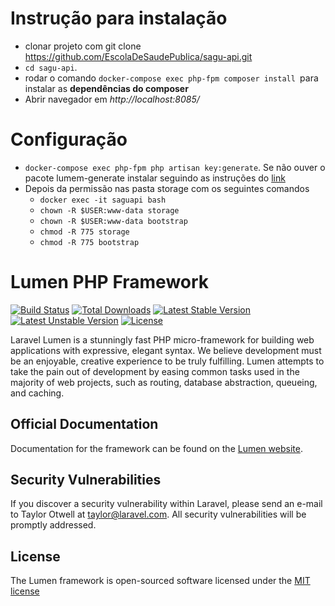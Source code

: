 # Instrução para instalação
- clonar projeto com git clone https://github.com/EscolaDeSaudePublica/sagu-api.git
- `cd sagu-api`.
- rodar o comando `docker-compose exec php-fpm composer install `para instalar as **dependências do composer**
- Abrir navegador em _http://localhost:8085/_

# Configuração
-  `docker-compose exec php-fpm php artisan key:generate`. Se não ouver o pacote lumem-generate instalar seguindo as instruções do [link](https://github.com/flipboxstudio/lumen-generator/tree/6.0)
-  Depois da permissão nas pasta storage com os seguintes comandos
    - `docker exec -it saguapi bash`
    - `chown -R $USER:www-data storage`
    - `chown -R $USER:www-data bootstrap`
    - `chmod -R 775 storage`
    - `chmod -R 775 bootstrap`




# Lumen PHP Framework

[![Build Status](https://travis-ci.org/laravel/lumen-framework.svg)](https://travis-ci.org/laravel/lumen-framework)
[![Total Downloads](https://poser.pugx.org/laravel/lumen-framework/d/total.svg)](https://packagist.org/packages/laravel/lumen-framework)
[![Latest Stable Version](https://poser.pugx.org/laravel/lumen-framework/v/stable.svg)](https://packagist.org/packages/laravel/lumen-framework)
[![Latest Unstable Version](https://poser.pugx.org/laravel/lumen-framework/v/unstable.svg)](https://packagist.org/packages/laravel/lumen-framework)
[![License](https://poser.pugx.org/laravel/lumen-framework/license.svg)](https://packagist.org/packages/laravel/lumen-framework)

Laravel Lumen is a stunningly fast PHP micro-framework for building web applications with expressive, elegant syntax. We believe development must be an enjoyable, creative experience to be truly fulfilling. Lumen attempts to take the pain out of development by easing common tasks used in the majority of web projects, such as routing, database abstraction, queueing, and caching.

## Official Documentation

Documentation for the framework can be found on the [Lumen website](http://lumen.laravel.com/docs).

## Security Vulnerabilities

If you discover a security vulnerability within Laravel, please send an e-mail to Taylor Otwell at taylor@laravel.com. All security vulnerabilities will be promptly addressed.

## License

The Lumen framework is open-sourced software licensed under the [MIT license](http://opensource.org/licenses/MIT)
